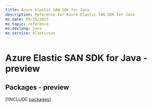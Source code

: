 ```yaml
---
title: Azure Elastic SAN SDK for Java
description: Reference for Azure Elastic SAN SDK for Java
ms.date: 09/25/2025
ms.topic: reference
ms.devlang: java
ms.service: elasticsan
---
```

# Azure Elastic SAN SDK for Java - preview
## Packages - preview
[!INCLUDE [packages](elastic-san-index.md)]